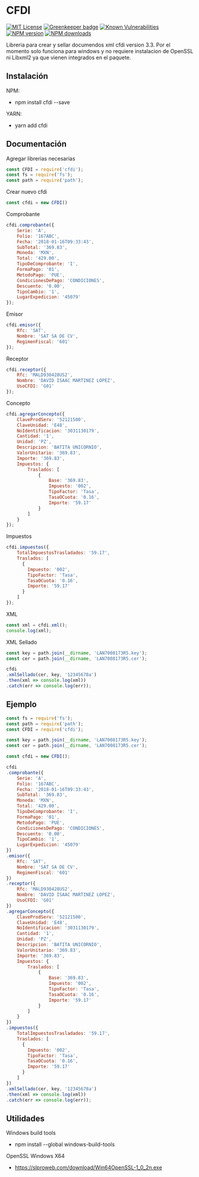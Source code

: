 # CFDI

[![MIT License][license-image]][license-url]
[![Greenkeeper badge][green-image]][green-url]
[![Known Vulnerabilities][snyk-image]][snyk-url]
[![NPM version][npm-version-image]][npm-url]
[![NPM downloads][npm-downloads-image]][npm-url]

[green-image]: https://badges.greenkeeper.io/PolygonTechMX/CFDI.svg
[green-url]: https://greenkeeper.io/
[snyk-image]: https://snyk.io/test/github/polygontechmx/cfdi/badge.svg?targetFile=package.json
[snyk-url]: https://snyk.io/test/github/polygontechmx/cfdi?targetFile=package.json
[license-image]: http://img.shields.io/badge/license-MIT-blue.svg?style=flat
[license-url]: LICENSE
[npm-url]: https://npmjs.org/package/cfdi
[npm-version-image]: http://img.shields.io/npm/v/cfdi.svg?style=flat
[npm-downloads-image]: http://img.shields.io/npm/dm/cfdi..svg?style=flat

Libreria para crear y sellar documendos xml cfdi version 3.3.
Por el momento solo funciona para windows y no requiere instalacion de OpenSSL ni Libxml2 ya que vienen integrados en el paquete.

## Instalación

NPM:

* npm install cfdi --save

YARN:

* yarn add cfdi

## Documentación

Agregar librerias necesarias
```javascript
const CFDI = require('cfdi');
const fs = require('fs');
const path = require('path');
```

Crear nuevo cfdi
```javascript
const cfdi = new CFDI()
```

Comprobante
```javascript
cfdi.comprobante({
    Serie: 'A',
    Folio: '167ABC',
    Fecha: '2018-01-16T09:33:43',
    SubTotal: '369.83',
    Moneda: 'MXN',
    Total: '429.00',
    TipoDeComprobante: 'I',
    FormaPago: '01',
    MetodoPago: 'PUE',
    CondicionesDePago: 'CONDICIONES',
    Descuento: '0.00',
    TipoCambio: '1',
    LugarExpedicion: '45079'
});
```

Emisor
```javascript
cfdi.emisor({
    Rfc: 'SAT',
    Nombre: 'SAT SA DE CV',
    RegimenFiscal: '601'
});
```

Receptor
```javascript
cfdi.receptor({
    Rfc: 'MALD930428US2',
    Nombre: 'DAVID ISAAC MARTINEZ LOPEZ',
    UsoCFDI: 'G01'
});
```

Concepto
```javascript
cfdi.agregarConcepto({
    ClaveProdServ: '52121500',
    ClaveUnidad: 'E48',
    NoIdentificacion: '3031130179',
    Cantidad: '1',
    Unidad: 'PZ',
    Descripcion: 'BATITA UNICORNIO',
    ValorUnitario: '369.83',
    Importe: '369.83',
    Impuestos: {
        Traslados: [
            {
                Base: '369.83',
                Impuesto: '002',
                TipoFactor: 'Tasa',
                TasaOCuota: '0.16',
                Importe: '59.17'
            }
        ]
    }
});
```

Impuestos
```javascript
cfdi.impuestos({
    TotalImpuestosTrasladados: '59.17',
    Traslados: [
      {
        Impuesto: '002',
        TipoFactor: 'Tasa',
        TasaOCuota: '0.16',
        Importe: '59.17'
      }
    ]
});
```

XML
```javascript
const xml = cfdi.xml();
console.log(xml);
```

XML Sellado
```javascript
const key = path.join(__dirname, 'LAN7008173R5.key');
const cer = path.join(__dirname, 'LAN7008173R5.cer');

cfdi
.xmlSellado(cer, key, '12345678a')
.then(xml => console.log(xml))
.catch(err => console.log(err));
```

## Ejemplo

```javascript
const fs = require('fs');
const path = require('path');
const CFDI = require('cfdi');

const key = path.join(__dirname, 'LAN7008173R5.key');
const cer = path.join(__dirname, 'LAN7008173R5.cer');

const cfdi = new CFDI();

cfdi
.comprobante({
    Serie: 'A',
    Folio: '167ABC',
    Fecha: '2018-01-16T09:33:43',
    SubTotal: '369.83',
    Moneda: 'MXN',
    Total: '429.00',
    TipoDeComprobante: 'I',
    FormaPago: '01',
    MetodoPago: 'PUE',
    CondicionesDePago: 'CONDICIONES',
    Descuento: '0.00',
    TipoCambio: '1',
    LugarExpedicion: '45079'
})
.emisor({
    Rfc: 'SAT',
    Nombre: 'SAT SA DE CV',
    RegimenFiscal: '601'
})
.receptor({
    Rfc: 'MALD930428US2',
    Nombre: 'DAVID ISAAC MARTINEZ LOPEZ',
    UsoCFDI: 'G01'
})
.agregarConcepto({
    ClaveProdServ: '52121500',
    ClaveUnidad: 'E48',
    NoIdentificacion: '3031130179',
    Cantidad: '1',
    Unidad: 'PZ',
    Descripcion: 'BATITA UNICORNIO',
    ValorUnitario: '369.83',
    Importe: '369.83',
    Impuestos: {
        Traslados: [
            {
                Base: '369.83',
                Impuesto: '002',
                TipoFactor: 'Tasa',
                TasaOCuota: '0.16',
                Importe: '59.17'
            }
        ]
    }
})
.impuestos({
    TotalImpuestosTrasladados: '59.17',
    Traslados: [
      {
        Impuesto: '002',
        TipoFactor: 'Tasa',
        TasaOCuota: '0.16',
        Importe: '59.17'
      }
    ]
})
.xmlSellado(cer, key, '12345678a')
.then(xml => console.log(xml))
.catch(err => console.log(err));
```

## Utilidades

Windows build tools

* npm install --global windows-build-tools

OpenSSL Windows X64

* https://slproweb.com/download/Win64OpenSSL-1_0_2n.exe
